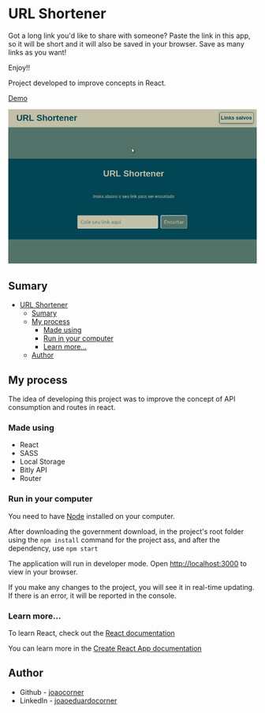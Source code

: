 # URL Shortener

Got a long link you'd like to share with someone? Paste the link in this app, so it will be short and it will also be saved in your browser. Save as many links as you want!

Enjoy!!

Project developed to improve concepts in React.

[Demo](https://joaocorner.github.io/url-shortener)

![Preview](https://raw.githubusercontent.com/joaocorner/url-shortener/main/public/img/preview.gif)

## Sumary

- [URL Shortener](#url-shortener)
  - [Sumary](#sumary)
  - [My process](#my-process)
    - [Made using](#made-using)
    - [Run in your computer](#run-in-your-computer)
    - [Learn more...](#learn-more)
  - [Author](#author)

## My process

The idea of developing this project was to improve the concept of API consumption and routes in react.

### Made using

- React
- SASS
- Local Storage
- Bitly API
- Router

### Run in your computer

You need to have [Node](https://nodejs.org/en/) installed on your computer.

After downloading the government download, in the project's root folder using the `npm install` command for the project ass, and after the dependency, use `npm start`

The application will run in developer mode.
Open [http://localhost:3000](http://localhost:3000) to view in your browser.

If you make any changes to the project, you will see it in real-time updating.
If there is an error, it will be reported in the console.

### Learn more...

To learn React, check out the [React documentation](https://reactjs.org/)

You can learn more in the [Create React App documentation](https://facebook.github.io/create-react-app/docs/getting-started)

## Author

- Github - [joaocorner](https://github.com/joaocorner)
- LinkedIn - [joaoeduardocorner](https://www.linkedin.com/in/joaoeduardocorner/)
